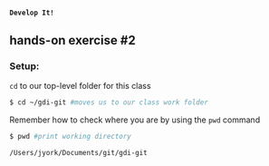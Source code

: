 #### `Develop It!`
##  hands-on exercise #2

### Setup:

`cd` to our top-level folder for this class

```bash
$ cd ~/gdi-git #moves us to our class work folder
```

Remember how to check where you are by using the `pwd` command

```bash
$ pwd #print working directory
```

```bash
/Users/jyork/Documents/git/gdi-git
```